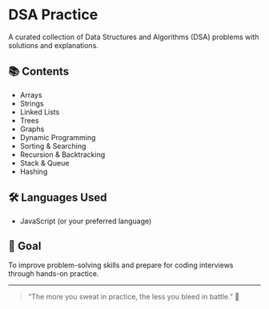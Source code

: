 # DSA Practice

A curated collection of Data Structures and Algorithms (DSA) problems with solutions and explanations.

## 📚 Contents

- Arrays
- Strings
- Linked Lists
- Trees
- Graphs
- Dynamic Programming
- Sorting & Searching
- Recursion & Backtracking
- Stack & Queue
- Hashing

## 🛠 Languages Used

- JavaScript (or your preferred language)

## 🎯 Goal

To improve problem-solving skills and prepare for coding interviews through hands-on practice.

---

> “The more you sweat in practice, the less you bleed in battle.” 💪
